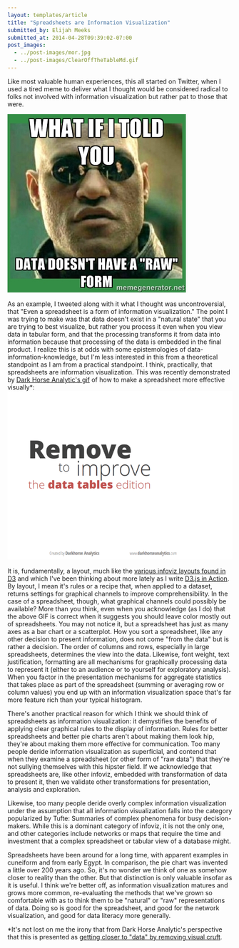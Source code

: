 ```yaml
---
layout: templates/article
title: "Spreadsheets are Information Visualization"
submitted_by: Elijah Meeks
submitted_at: 2014-04-28T09:39:02-07:00
post_images:
  - ../post-images/mor.jpg
  - ../post-images/ClearOffTheTableMd.gif
---
```


Like most valuable human experiences, this all started on Twitter, when I used a tired meme to deliver what I thought would be considered radical to folks not involved with information visualization but rather pat to those that were.


![](../post-images/mor.jpg)

As an example, I tweeted along with it what I thought was uncontroversial, that "Even a spreadsheet is a form of information visualization." The point I was trying to make was that data doesn't exist in a "natural state" that you are trying to best visualize, but rather you process it even when you view data in tabular form, and that the processing transforms it from data into information because that processing of the data is embedded in the final product. I realize this is at odds with some epistemologies of data-information-knowledge, but I'm less interested in this from a theoretical standpoint as I am from a practical standpoint. I think, practically, that spreadsheets are information visualization. This was recently demonstrated by [Dark Horse Analytic's gif](http://darkhorseanalytics.com/blog/clear-off-the-table/) of how to make a spreadsheet more effective visually\*:
[![](../post-images/ClearOffTheTableMd.gif)](http://darkhorseanalytics.com/blog/clear-off-the-table/)

It is, fundamentally, a layout, much like the [various infoviz layouts found in D3](https://github.com/mbostock/d3/wiki/Gallery) and which I've been thinking about more lately as I write [D3.js in Action](http://www.manning.com/meeks/). By layout, I mean it's rules or a recipe that, when applied to a dataset, returns settings for graphical channels to improve comprehensibility. In the case of a spreadsheet, though, what graphical channels could possibly be available? More than you think, even when you acknowledge (as I do) that the above GIF is correct when it suggests you should leave color mostly out of spreadsheets. You may not notice it, but a spreadsheet has just as many axes as a bar chart or a scatterplot. How you sort a spreadsheet, like any other decision to present information, does not come "from the data" but is rather a decision. The order of columns and rows, especially in large spreadsheets, determines the view into the data. Likewise, font weight, text justification, formatting are all mechanisms for graphically processing data to represent it (either to an audience or to yourself for exploratory analysis). When you factor in the presentation mechanisms for aggregate statistics that takes place as part of the spreadsheet (summing or averaging row or column values) you end up with an information visualization space that's far more feature rich than your typical histogram.

There's another practical reason for which I think we should think of spreadsheets as information visualization: it demystifies the benefits of applying clear graphical rules to the display of information. Rules for better spreadsheets and better pie charts aren't about making them look hip, they're about making them more effective for communication. Too many people deride information visualization as superficial, and contend that when they examine a spreadsheet (or other form of "raw data") that they're not sullying themselves with this hipster field. If we acknowledge that spreadsheets are, like other infoviz, embedded with transformation of data to present it, then we validate other transformations for presentation, analysis and exploration.

Likewise, too many people deride overly complex information visualization under the assumption that all information visualization falls into the category popularized by Tufte: Summaries of complex phenomena for busy decision-makers. While this is a dominant category of infoviz, it is not the only one, and other categories include networks or maps that require the time and investment that a complex spreadsheet or tabular view of a database might.

Spreadsheets have been around for a long time, with apparent examples in cuneiform and from early Egypt. In comparison, the pie chart was invented a little over 200 years ago. So, it's no wonder we think of one as somehow closer to reality than the other. But that distinction is only valuable insofar as it is useful. I think we're better off, as information visualization matures and grows more common, re-evaluating the methods that we've grown so comfortable with as to think them to be "natural" or "raw" representations of data. Doing so is good for the spreadsheet, and good for the network visualization, and good for data literacy more generally.

\*It's not lost on me the irony that from Dark Horse Analytic's perspective that this is presented as [getting closer to "data" by removing visual cruft](http://darkhorseanalytics.com/blog/data-looks-better-naked/).

